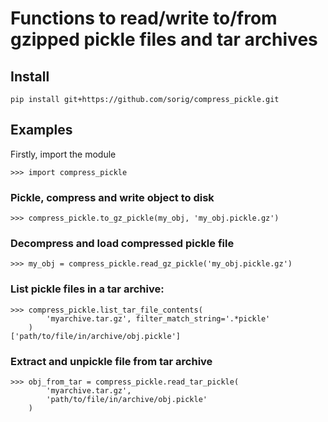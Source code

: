 # Functions to read/write to/from gzipped pickle files and tar archives

## Install

```
pip install git+https://github.com/sorig/compress_pickle.git
```

## Examples

Firstly, import the module

```
>>> import compress_pickle
```

### Pickle, compress and write object to disk

```
>>> compress_pickle.to_gz_pickle(my_obj, 'my_obj.pickle.gz')
```

### Decompress and load compressed pickle file

```
>>> my_obj = compress_pickle.read_gz_pickle('my_obj.pickle.gz')
```

### List pickle files in a tar archive:

```
>>> compress_pickle.list_tar_file_contents(
        'myarchive.tar.gz', filter_match_string='.*pickle'
    )
['path/to/file/in/archive/obj.pickle']
```

### Extract and unpickle file from tar archive

```
>>> obj_from_tar = compress_pickle.read_tar_pickle(
        'myarchive.tar.gz', 
        'path/to/file/in/archive/obj.pickle'
    )
```

